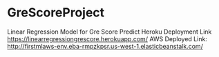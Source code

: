 # GreScoreProject
Linear Regression Model for Gre Score Predict
Heroku Deployment Link
https://linearregressiongrescore.herokuapp.com/
AWS Deployed Link:
http://firstmlaws-env.eba-rmpzkpsr.us-west-1.elasticbeanstalk.com/
